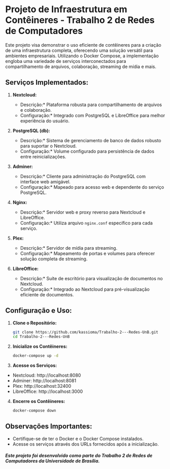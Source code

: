 # Projeto de Infraestrutura em Contêineres - Trabalho 2 de Redes de Computadores

Este projeto visa demonstrar o uso eficiente de contêineres para a criação de uma infraestrutura completa, oferecendo uma solução versátil para ambientes empresariais. Utilizando o Docker Compose, a implementação engloba uma variedade de serviços interconectados para compartilhamento de arquivos, colaboração, streaming de mídia e mais.

## Serviços Implementados:

1. **Nextcloud:**
   - Descrição:* Plataforma robusta para compartilhamento de arquivos e colaboração.
   - Configuração:* Integrado com PostgreSQL e LibreOffice para melhor experiência do usuário.

2. **PostgreSQL (db):**
   - Descrição:* Sistema de gerenciamento de banco de dados robusto para suportar o Nextcloud.
   - Configuração:* Volume configurado para persistência de dados entre reinicializações.

3. **Adminer:**
   - Descrição:* Cliente para administração do PostgreSQL com interface web amigável.
   - Configuração:* Mapeado para acesso web e dependente do serviço PostgreSQL.

4. **Nginx:**
   - Descrição:* Servidor web e proxy reverso para Nextcloud e LibreOffice.
   - Configuração:* Utiliza arquivo `nginx.conf` específico para cada serviço.

5. **Plex:**
   - Descrição:* Servidor de mídia para streaming.
   - Configuração:* Mapeamento de portas e volumes para oferecer solução completa de streaming.

6. **LibreOffice:**
   - Descrição:* Suíte de escritório para visualização de documentos no Nextcloud.
   - Configuração:* Integrado ao Nextcloud para pré-visualização eficiente de documentos.

## Configuração e Uso:

1. **Clone o Repositório:**
   ```bash
   git clone https://github.com/kassioma/Trabalho-2---Redes-UnB.git
   cd Trabalho-2---Redes-UnB
2. **Inicialize os Contêineres:**
   ```bash
   docker-compose up -d
3. **Acesse os Serviços:**

- Nextcloud: http://localhost:8080
- Adminer: http://localhost:8081
- Plex: http://localhost:32400
- LibreOffice: http://localhost:3000

4. **Encerre os Contêineres:**
   ```bash
   docker-compose down

## Observações Importantes:

- Certifique-se de ter o Docker e o Docker Compose instalados.
- Acesse os serviços através dos URLs fornecidos após a inicialização.


##### Este projeto foi desenvolvido como parte do Trabalho 2 de Redes de Computadores da Universidade de Brasília.
